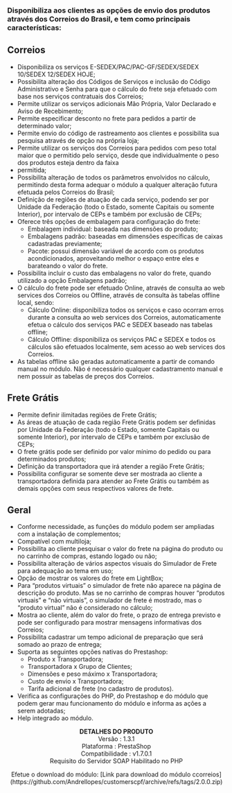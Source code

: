 ### Disponibiliza aos clientes as opções de envio dos produtos através dos Correios do Brasil, e tem como principais características:

## Correios

- Disponibiliza os serviços E-SEDEX/PAC/PAC-GF/SEDEX/SEDEX 10/SEDEX 12/SEDEX HOJE;
- Possibilita alteração dos Códigos de Serviços e inclusão do Código Administrativo e Senha para que o cálculo do frete seja efetuado com base nos serviços contratuais dos Correios;
- Permite utilizar os serviços adicionais Mão Própria, Valor Declarado e Aviso de Recebimento;
- Permite especificar desconto no frete para pedidos a partir de determinado valor;
- Permite envio do código de rastreamento aos clientes e possibilita sua pesquisa através de opção na própria loja;
- Permite utilizar os serviços dos Correios para pedidos com peso total maior que o permitido pelo serviço, desde que individualmente o peso dos produtos esteja dentro da faixa 
- permitida;
- Possibilita alteração de todos os parâmetros envolvidos no cálculo, permitindo desta forma adequar o módulo a qualquer alteração futura efetuada pelos Correios do Brasil;
- Definição de regiões de atuação de cada serviço, podendo ser por Unidade da Federação (todo o Estado, somente Capitais ou somente Interior), por intervalo de CEPs e também por exclusão de CEPs;
- Oferece três opções de embalagem para configuração do frete:
   - Embalagem individual: baseada nas dimensões do produto;
   - Embalagens padrão: baseadas em dimensões específicas de caixas cadastradas previamente;
   - Pacote: possui dimensão variável de acordo com os produtos acondicionados, aproveitando melhor o espaço entre eles e barateando o valor do frete.
- Possibilita incluir o custo das embalagens no valor do frete, quando utilizado a opção Embalagens padrão;
- O cálculo do frete pode ser efetuado Online, através de consulta ao web services dos Correios ou Offline, através de consulta às tabelas offline local, sendo:
   - Cálculo Online: disponibiliza todos os serviços e caso ocorram erros durante a consulta ao web services dos Correios, automaticamente efetua o cálculo dos serviços PAC e SEDEX baseado nas tabelas offline;
   - Cálculo Offline: disponibiliza os serviços PAC e SEDEX e todos os cálculos são efetuados localmente, sem acesso ao web services dos Correios.
- As tabelas offline são geradas automaticamente a partir de comando manual no módulo. Não é necessário qualquer cadastramento manual e nem possuir as tabelas de preços dos Correios.

## Frete Grátis
- Permite definir ilimitadas regiões de Frete Grátis;
- As áreas de atuação de cada região Frete Grátis podem ser definidas por Unidade da Federação (todo o Estado, somente Capitais ou somente Interior), por intervalo de CEPs e também por exclusão de CEPs;
- O frete grátis pode ser definido por valor mínimo do pedido ou para determinados produtos;
- Definição da transportadora que irá atender a região Frete Grátis;
- Possibilita configurar se somente deve ser mostrada ao cliente a transportadora definida para atender ao Frete Grátis ou também as demais opções com seus respectivos valores de frete.

## Geral
- Conforme necessidade, as funções do módulo podem ser ampliadas com a instalação de complementos;
- Compatível com multiloja;
- Possibilita ao cliente pesquisar o valor do frete na página do produto ou no carrinho de compras, estando logado ou não;
- Possibilita alteração de vários aspectos visuais do Simulador de Frete para adequação ao tema em uso;
- Opção de mostrar os valores do frete em LightBox;
- Para “produtos virtuais” o simulador de frete não aparece na página de descrição do produto. Mas se no carrinho de compras houver “produtos virtuais” e “não virtuais”, o simulador de frete é mostrado, mas o “produto virtual” não é considerado no cálculo;
- Mostra ao cliente, além do valor do frete, o prazo de entrega previsto e pode ser configurado para mostrar mensagens informativas dos Correios;
- Possibilita cadastrar um tempo adicional de preparação que será somado ao prazo de entrega;
- Suporta as seguintes opções nativas do Prestashop:
   - Produto x Transportadora;
   - Transportadora x Grupo de Clientes;
   - Dimensões e peso máximo x Transportadora;
   - Custo de envio x Transportadora;
   - Tarifa adicional de frete (no cadastro de produtos).
- Verifica as configurações do PHP, do Prestashop e do módulo que podem gerar mau funcionamento do módulo e informa as ações a serem adotadas;
- Help integrado ao módulo.

<p align="center">
<strong>DETALHES DO PRODUTO</strong> <br>
Versão : 1.3.1 <br>
Plataforma : PrestaShop <br>
Compatibilidade : v1.7.0.1 <br>
Requisito do Servidor SOAP Habilitado no PHP <br>
</p>

<p align="center">
Efetue o download do módulo:
[Link para download do módulo ccorreios](https://github.com/Andrellopes/customerscpf/archive/refs/tags/2.0.0.zip)
</p>

